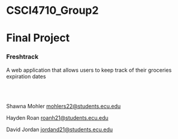 # CSCI4710_Group2

# Final Project
### Freshtrack
A web application that allows users to keep track of their groceries expiration dates

<br>
<br>

Shawna Mohler
mohlers22@students.ecu.edu

Hayden Roan
roanh21@students.ecu.edu

David Jordan
jordand21@students.ecu.edu
